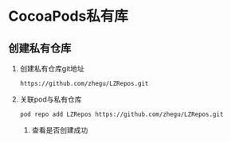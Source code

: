 # CocoaPods私有库

## 创建私有仓库

1. 创建私有仓库git地址

   `https://github.com/zhegu/LZRepos.git`

2. 关联pod与私有仓库

   `pod repo add LZRepos https://github.com/zhegu/LZRepos.git`

   1. 查看是否创建成功



